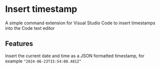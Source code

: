 # Insert timestamp

A simple command extension for Visual Studio Code to insert timestamps into the Code text editor

## Features

Insert the current date and time as a JSON formatted timestamp, for example `"2024-06-23T15:54:08.481Z"`
